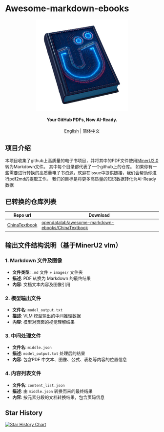 # Awesome-markdown-ebooks


<div align="center" xmlns="http://www.w3.org/1999/html">
<!-- logo -->
<p align="center">
  <img src="logo.png" alt="the project's logo" width="300px" style="vertical-align:middle;">
  <h4>Your GitHub PDFs, Now AI-Ready.</h4>
  
</p>

[English](README.md) | [简体中文](README_zh-CN.md)

</div>



## 项目介绍
本项目收集了github上高质量的电子书项目，并将其中的PDF文件使用[MinerU2.0](https://github.com/opendatalab/MinerU)转为Markdown文件。
其中每个目录都代表了一个github上的仓库。
如果你有一些需要进行转换的高质量电子书资源，欢迎在issue中提供链接，我们会帮助你进行pdf2md的提取工作。
我们的目标是将更多高质量的知识数据转化为AI-Ready数据

## 已转换的仓库列表

| Repo url |  Download |
|----|----|
| [ChinaTextbook](https://github.com/TapXWorld/ChinaTextbook) | [opendatalab/awesome-markdown-ebooks/ChinaTextbook](https://huggingface.co/datasets/opendatalab/awesome-markdown-ebooks/ChinaTextbook) |

## 输出文件结构说明（基于MinerU2 vlm）

### 1. Markdown 文件及图像
- **文件类型**: `.md` 文件 + `images/` 文件夹
- **描述**: PDF 转换为 Markdown 的最终结果
- **内容**: 文档文本内容及图像引用

### 2. 模型输出文件
- **文件名**: `model_output.txt`
- **描述**: VLM 模型输出的中间推理数据
- **内容**: 模型对页面的视觉理解结果

### 3. 中间处理文件
- **文件名**: `middle.json`
- **描述**: `model_output.txt` 处理后的结果
- **内容**: 包含PDF 中文本、图像、公式、表格等内容的位置信息

### 4. 内容列表文件
- **文件名**: `content_list.json`
- **描述**: 由 `middle.json` 转换而来的最终结果
- **内容**: 按元素分段的文档转换结果，包含页码信息


## Star History

[![Star History Chart](https://api.star-history.com/svg?repos=ccprocessor/awesome-markdown-ebooks&type=Date)](https://www.star-history.com/#ccprocessor/awesome-markdown-ebooks&Date)
